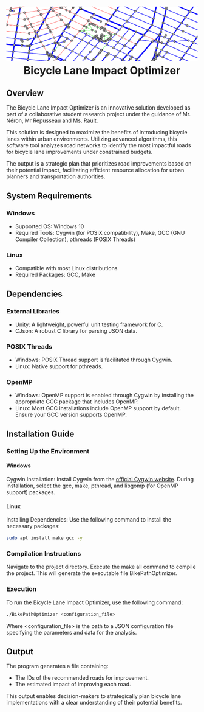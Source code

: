 <h1 align="center">
  <br>
  <img src="./images/header.png" alt="road_graph" width="800">
  <br>
  <b>Bicycle Lane Impact Optimizer</b>
  <br>
</h1>

## Overview
The Bicycle Lane Impact Optimizer is an innovative solution developed as part of a collaborative student research project under the guidance of Mr. Néron, Mr Repusseau and Ms. Rault. 

This solution is designed to maximize the benefits of introducing bicycle lanes within urban environments. Utilizing advanced algorithms, this software tool analyzes road networks to identify the most impactful roads for bicycle lane improvements under constrained budgets. 

The output is a strategic plan that prioritizes road improvements based on their potential impact, facilitating efficient resource allocation for urban planners and transportation authorities.


## System Requirements

### Windows
- Supported OS: Windows 10
- Required Tools: Cygwin (for POSIX compatibility), Make, GCC (GNU Compiler Collection), pthreads (POSIX Threads)

### Linux
- Compatible with most Linux distributions
- Required Packages: GCC, Make

## Dependencies
### External Libraries
- Unity: A lightweight, powerful unit testing framework for C.
- CJson: A robust C library for parsing JSON data.

### POSIX Threads
- Windows: POSIX Thread support is facilitated through Cygwin.
- Linux: Native support for pthreads.
### OpenMP

- Windows: OpenMP support is enabled through Cygwin by installing the appropriate GCC package that includes OpenMP.
- Linux: Most GCC installations include OpenMP support by default. Ensure your GCC version supports OpenMP.

## Installation Guide
### Setting Up the Environment
#### Windows

Cygwin Installation: Install Cygwin from the [official Cygwin website](https://www.cygwin.com/). During installation, select the gcc, make, pthread, and libgomp (for OpenMP support) packages.

#### Linux

Installing Dependencies: Use the following command to install the necessary packages:

```sh
sudo apt install make gcc -y
```
### Compilation Instructions
Navigate to the project directory.
Execute the make all command to compile the project. This will generate the executable file BikePathOptimizer.
### Execution
To run the Bicycle Lane Impact Optimizer, use the following command:
```sh
./BikePathOptimizer <configuration_file>
```
Where <configuration_file> is the path to a JSON configuration file specifying the parameters and data for the analysis.

## Output
The program generates a file containing:

- The IDs of the recommended roads for improvement.
- The estimated impact of improving each road.

This output enables decision-makers to strategically plan bicycle lane implementations with a clear understanding of their potential benefits.
